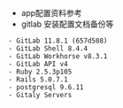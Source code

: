 -  app配置资料参考
-  gitlab 安装配置文档备份等

```
- GitLab 11.8.1 (657d508)
- GitLab Shell 8.4.4
- GitLab Workhorse v8.3.1
- GitLab API v4
- Ruby 2.5.3p105
- Rails 5.0.7.1
- postgresql 9.6.11
- Gitaly Servers
```
